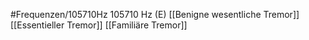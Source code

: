 #Frequenzen/105710Hz
105710 Hz (E)
[[Benigne wesentliche Tremor]]
[[Essentieller Tremor]]
[[Familiäre Tremor]]